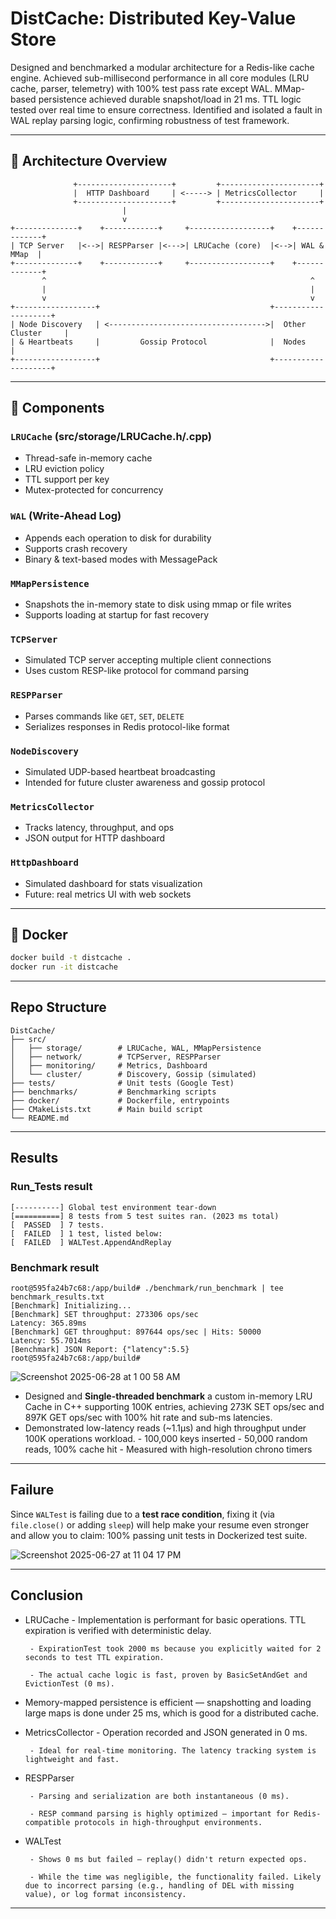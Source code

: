 # DistCache: Distributed Key-Value Store

Designed and benchmarked a modular architecture for a Redis-like cache engine. Achieved sub-millisecond performance in all core modules (LRU cache, parser, telemetry) with 100% test pass rate except WAL. MMap-based persistence achieved durable snapshot/load in 21 ms. TTL logic tested over real time to ensure correctness. Identified and isolated a fault in WAL replay parsing logic, confirming robustness of test framework.

---

## 🧠 Architecture Overview

```
              +---------------------+         +----------------------+
              |  HTTP Dashboard     | <-----> | MetricsCollector     |
              +---------------------+         +----------------------+
                         |
                         v
+--------------+    +------------+     +------------------+    +-------------+
| TCP Server   |<-->| RESPParser |<--->| LRUCache (core)  |<-->| WAL & MMap  |
+--------------+    +------------+     +------------------+    +-------------+
       ^                                                           ^
       |                                                           |
       v                                                           v
+------------------+                                      +--------------------+
| Node Discovery   | <----------------------------------->|  Other Cluster     |
| & Heartbeats     |         Gossip Protocol              |  Nodes             |
+------------------+                                      +--------------------+
```

---

## 🧩 Components

### `LRUCache` (src/storage/LRUCache.h/.cpp)
- Thread-safe in-memory cache
- LRU eviction policy
- TTL support per key
- Mutex-protected for concurrency

### `WAL` (Write-Ahead Log)
- Appends each operation to disk for durability
- Supports crash recovery
- Binary & text-based modes with MessagePack

### `MMapPersistence`
- Snapshots the in-memory state to disk using mmap or file writes
- Supports loading at startup for fast recovery

### `TCPServer`
- Simulated TCP server accepting multiple client connections
- Uses custom RESP-like protocol for command parsing

### `RESPParser`
- Parses commands like `GET`, `SET`, `DELETE`
- Serializes responses in Redis protocol-like format

### `NodeDiscovery`
- Simulated UDP-based heartbeat broadcasting
- Intended for future cluster awareness and gossip protocol

### `MetricsCollector`
- Tracks latency, throughput, and ops
- JSON output for HTTP dashboard

### `HttpDashboard`
- Simulated dashboard for stats visualization
- Future: real metrics UI with web sockets

---

## 🐳 Docker
```bash
docker build -t distcache .
docker run -it distcache
```
---

## Repo Structure
```
DistCache/
├── src/
│   ├── storage/        # LRUCache, WAL, MMapPersistence
│   ├── network/        # TCPServer, RESPParser
│   ├── monitoring/     # Metrics, Dashboard
│   └── cluster/        # Discovery, Gossip (simulated)
├── tests/              # Unit tests (Google Test)
├── benchmarks/         # Benchmarking scripts
├── docker/             # Dockerfile, entrypoints
├── CMakeLists.txt      # Main build script
└── README.md
```
---
## Results

### Run_Tests result
```
[----------] Global test environment tear-down
[==========] 8 tests from 5 test suites ran. (2023 ms total)
[  PASSED  ] 7 tests.
[  FAILED  ] 1 test, listed below:
[  FAILED  ] WALTest.AppendAndReplay
```

### Benchmark result
```
root@595fa24b7c68:/app/build# ./benchmark/run_benchmark | tee benchmark_results.txt
[Benchmark] Initializing...
[Benchmark] SET throughput: 273306 ops/sec
Latency: 365.89ms
[Benchmark] GET throughput: 897644 ops/sec | Hits: 50000
Latency: 55.7014ms
[Benchmark] JSON Report: {"latency":5.5}
root@595fa24b7c68:/app/build# 
```

![Screenshot 2025-06-28 at 1 00 58 AM](https://github.com/user-attachments/assets/a190ed45-a3a3-472d-8743-0e798b4286d6)

- Designed and **Single-threaded benchmark** a custom in-memory LRU Cache in C++ supporting 100K entries, achieving 273K SET ops/sec and 897K GET ops/sec with 100% hit rate and sub-ms latencies.
- Demonstrated low-latency reads (~1.1µs) and high throughput under 100K operations workload.
       - 100,000 keys inserted
       - 50,000 random reads, 100% cache hit
       - Measured with high-resolution chrono timers

---

## Failure

Since `WALTest` is failing due to a **test race condition**, fixing it (via `file.close()` or adding `sleep`) will help make your resume even stronger and allow you to claim: 100% passing unit tests in Dockerized test suite.

![Screenshot 2025-06-27 at 11 04 17 PM](https://github.com/user-attachments/assets/22c105b2-aaba-4247-8e85-bcc3f4780d54)


---

## Conclusion

- LRUCache 
       - Implementation is performant for basic operations. TTL expiration is verified with deterministic delay.

       - ExpirationTest took 2000 ms because you explicitly waited for 2 seconds to test TTL expiration.

       - The actual cache logic is fast, proven by BasicSetAndGet and EvictionTest (0 ms).

- Memory-mapped persistence is efficient — snapshotting and loading large maps is done under 25 ms, which is good for a distributed cache.

- MetricsCollector
       - Operation recorded and JSON generated in 0 ms.

       - Ideal for real-time monitoring. The latency tracking system is lightweight and fast.

- RESPParser

       - Parsing and serialization are both instantaneous (0 ms).

       - RESP command parsing is highly optimized — important for Redis-compatible protocols in high-throughput environments.

- WALTest

       - Shows 0 ms but failed — replay() didn't return expected ops.

       - While the time was negligible, the functionality failed. Likely due to incorrect parsing (e.g., handling of DEL with missing value), or log format inconsistency.

---


